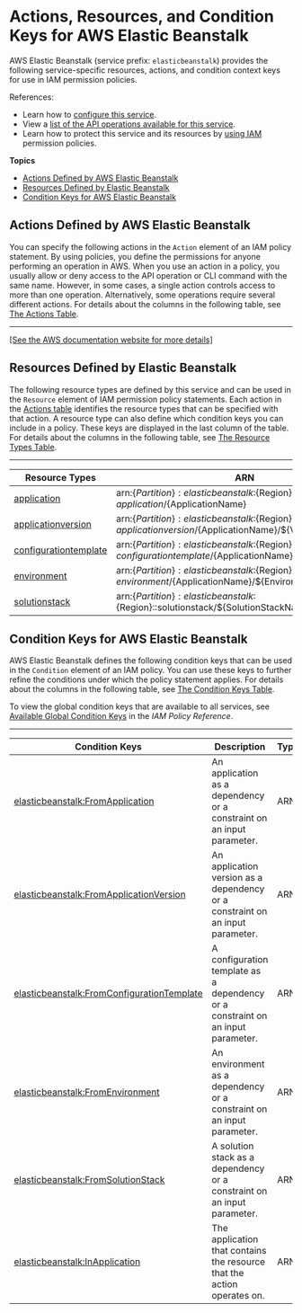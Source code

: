 # Actions, Resources, and Condition Keys for AWS Elastic Beanstalk<a name="list_awselasticbeanstalk"></a>

AWS Elastic Beanstalk \(service prefix: `elasticbeanstalk`\) provides the following service\-specific resources, actions, and condition context keys for use in IAM permission policies\.

References:
+ Learn how to [configure this service](http://docs.aws.amazon.com/elasticbeanstalk/latest/dg/)\.
+ View a [list of the API operations available for this service](http://docs.aws.amazon.com/elasticbeanstalk/latest/api/)\.
+ Learn how to protect this service and its resources by [using IAM](http://docs.aws.amazon.com/elasticbeanstalk/latest/dg/access_permissions.html) permission policies\.

**Topics**
+ [Actions Defined by AWS Elastic Beanstalk](#awselasticbeanstalk-actions-as-permissions)
+ [Resources Defined by Elastic Beanstalk](#awselasticbeanstalk-resources-for-iam-policies)
+ [Condition Keys for AWS Elastic Beanstalk](#awselasticbeanstalk-policy-keys)

## Actions Defined by AWS Elastic Beanstalk<a name="awselasticbeanstalk-actions-as-permissions"></a>

You can specify the following actions in the `Action` element of an IAM policy statement\. By using policies, you define the permissions for anyone performing an operation in AWS\. When you use an action in a policy, you usually allow or deny access to the API operation or CLI command with the same name\. However, in some cases, a single action controls access to more than one operation\. Alternatively, some operations require several different actions\. For details about the columns in the following table, see [The Actions Table](reference_policies_actions-resources-contextkeys.md#actions_table)\.


****  
[\[See the AWS documentation website for more details\]](http://docs.aws.amazon.com/IAM/latest/UserGuide/list_awselasticbeanstalk.html)

## Resources Defined by Elastic Beanstalk<a name="awselasticbeanstalk-resources-for-iam-policies"></a>

The following resource types are defined by this service and can be used in the `Resource` element of IAM permission policy statements\. Each action in the [Actions table](#awselasticbeanstalk-actions-as-permissions) identifies the resource types that can be specified with that action\. A resource type can also define which condition keys you can include in a policy\. These keys are displayed in the last column of the table\. For details about the columns in the following table, see [The Resource Types Table](reference_policies_actions-resources-contextkeys.md#resources_table)\.


****  

| Resource Types | ARN | Condition Keys | 
| --- | --- | --- | 
| [application](http://docs.aws.amazon.com/elasticbeanstalk/latest/dg/AWSHowTo.iam.policies.arn.html) | arn:$\{Partition\}:elasticbeanstalk:$\{Region\}:$\{Account\}:application/$\{ApplicationName\} |  | 
| [applicationversion](http://docs.aws.amazon.com/elasticbeanstalk/latest/dg/AWSHowTo.iam.policies.arn.html) | arn:$\{Partition\}:elasticbeanstalk:$\{Region\}:$\{Account\}:applicationversion/$\{ApplicationName\}/$\{VersionLabel\} | [elasticbeanstalk:InApplication](#awselasticbeanstalk-elasticbeanstalk_InApplication)  | 
| [configurationtemplate](http://docs.aws.amazon.com/elasticbeanstalk/latest/dg/AWSHowTo.iam.policies.arn.html) | arn:$\{Partition\}:elasticbeanstalk:$\{Region\}:$\{Account\}:configurationtemplate/$\{ApplicationName\}/$\{TemplateName\} | [elasticbeanstalk:InApplication](#awselasticbeanstalk-elasticbeanstalk_InApplication)  | 
| [environment](http://docs.aws.amazon.com/elasticbeanstalk/latest/dg/AWSHowTo.iam.policies.arn.html) | arn:$\{Partition\}:elasticbeanstalk:$\{Region\}:$\{Account\}:environment/$\{ApplicationName\}/$\{EnvironmentName\} | [elasticbeanstalk:InApplication](#awselasticbeanstalk-elasticbeanstalk_InApplication)  | 
| [solutionstack](http://docs.aws.amazon.com/elasticbeanstalk/latest/dg/AWSHowTo.iam.policies.arn.html) | arn:$\{Partition\}:elasticbeanstalk:$\{Region\}::solutionstack/$\{SolutionStackName\} |  | 

## Condition Keys for AWS Elastic Beanstalk<a name="awselasticbeanstalk-policy-keys"></a>

AWS Elastic Beanstalk defines the following condition keys that can be used in the `Condition` element of an IAM policy\. You can use these keys to further refine the conditions under which the policy statement applies\. For details about the columns in the following table, see [The Condition Keys Table](reference_policies_actions-resources-contextkeys.md#context_keys_table)\.

To view the global condition keys that are available to all services, see [Available Global Condition Keys](http://docs.aws.amazon.com/IAM/latest/UserGuide/reference_policies_condition-keys.html#AvailableKeys) in the *IAM Policy Reference*\.


****  

| Condition Keys | Description | Type | 
| --- | --- | --- | 
| [elasticbeanstalk:FromApplication](http://docs.aws.amazon.com/elasticbeanstalk/latest/dg/AWSHowTo.iam.policies.actions.html#AWSHowTo.iam.policies.conditions) | An application as a dependency or a constraint on an input parameter\. | ARN | 
| [elasticbeanstalk:FromApplicationVersion](http://docs.aws.amazon.com/elasticbeanstalk/latest/dg/AWSHowTo.iam.policies.actions.html#AWSHowTo.iam.policies.conditions) | An application version as a dependency or a constraint on an input parameter\. | ARN | 
| [elasticbeanstalk:FromConfigurationTemplate](http://docs.aws.amazon.com/elasticbeanstalk/latest/dg/AWSHowTo.iam.policies.actions.html#AWSHowTo.iam.policies.conditions) | A configuration template as a dependency or a constraint on an input parameter\. | ARN | 
| [elasticbeanstalk:FromEnvironment](http://docs.aws.amazon.com/elasticbeanstalk/latest/dg/AWSHowTo.iam.policies.actions.html#AWSHowTo.iam.policies.conditions) | An environment as a dependency or a constraint on an input parameter\. | ARN | 
| [elasticbeanstalk:FromSolutionStack](http://docs.aws.amazon.com/elasticbeanstalk/latest/dg/AWSHowTo.iam.policies.actions.html#AWSHowTo.iam.policies.conditions) | A solution stack as a dependency or a constraint on an input parameter\. | ARN | 
| [elasticbeanstalk:InApplication](http://docs.aws.amazon.com/elasticbeanstalk/latest/dg/AWSHowTo.iam.policies.actions.html#AWSHowTo.iam.policies.conditions) | The application that contains the resource that the action operates on\. | ARN | 
